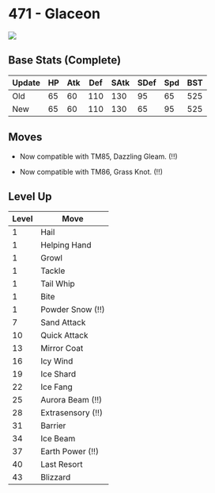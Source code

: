 # 471 - Glaceon
![][471]

## Base Stats (Complete)

Update | HP | Atk | Def | SAtk | SDef | Spd | BST
---    | ---| --- | --- | ---  | ---  | --- | ---
Old    | 65 |  60 |  110 |  130  |  95  |  65  |  525
New    | 65 |  60 |  110 |  130  |  65  |  95  |  525

## Moves

 - Now compatible with TM85, Dazzling Gleam. (!!)

 - Now compatible with TM86, Grass Knot. (!!)

## Level Up

Level | Move
---   | ---
  1   | Hail
  1   | Helping Hand
  1   | Growl
  1   | Tackle
  1   | Tail Whip
  1   | Bite
  1   | Powder Snow (!!)
  7   | Sand Attack
 10   | Quick Attack
 13   | Mirror Coat
 16   | Icy Wind
 19   | Ice Shard
 22   | Ice Fang
 25   | Aurora Beam (!!)
 28   | Extrasensory (!!)
 31   | Barrier
 34   | Ice Beam
 37   | Earth Power (!!)
 40   | Last Resort
 43   | Blizzard



[471]: /img/pokemon/471.png

